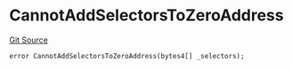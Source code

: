 # CannotAddSelectorsToZeroAddress
[Git Source](https://github.com/thrackle-io/rules-engine/blob/1f87ef51d3f81854db8d1b233a920d59919e0ac3/src/client/token/handler/diamond/HandlerDiamondLib.sol)


```solidity
error CannotAddSelectorsToZeroAddress(bytes4[] _selectors);
```


